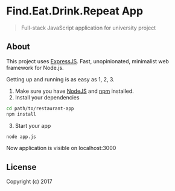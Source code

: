# Find.Eat.Drink.Repeat App

> Full-stack JavaScript application for university project

## About

This project uses [ExpressJS](https://expressjs.com/). Fast, unopinionated, minimalist web framework for Node.js.

Getting up and running is as easy as 1, 2, 3.

1. Make sure you have [NodeJS](https://nodejs.org/) and [npm](https://www.npmjs.com/) installed.
2. Install your dependencies
  ```bash
  cd path/to/restaurant-app
  npm install
  ```
3. Start your app
  ```bash
  node app.js
  ```
Now application is visible on localhost:3000

## License

Copyright (c) 2017
